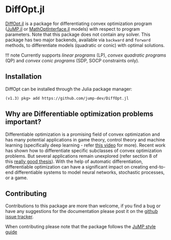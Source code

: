 # DiffOpt.jl

[DiffOpt.jl](https://github.com/jump-dev/DiffOpt.jl) is a package for differentiating convex optimization program ([JuMP.jl](https://github.com/jump-dev/JuMP.jl) or [MathOptInterface.jl](https://github.com/jump-dev/MathOptInterface.jl) models) with respect to program parameters. Note that this package does not contain any solver. This package has two major backends, available via `backward` and `forward` methods, to differentiate models (quadratic or conic) with optimal solutions.

!!! note
    Currently supports *linear programs* (LP), *convex quadratic programs* (QP) and *convex conic programs* (SDP, SOCP constraints only). 


## Installation

DiffOpt can be installed through the Julia package manager:
```
(v1.3) pkg> add https://github.com/jump-dev/DiffOpt.jl
```

## Why are Differentiable optimization problems important?

Differentiable optimization is a promising field of convex optimization and has many potential applications in game theory, control theory and machine learning (specifically deep learning - refer [this video](https://www.youtube.com/watch?v=NrcaNnEXkT8) for more).
Recent work has shown how to differentiate specific subclasses of convex optimization problems. But several applications remain unexplored (refer section 8 of this [really good thesis](https://github.com/bamos/thesis)). With the help of automatic differentiation, differentiable optimization can have a significant impact on creating end-to-end differentiable systems to model neural networks, stochastic processes, or a game.


## Contributing

Contributions to this package are more than welcome, if you find a bug or have any suggestions for the documentation please post it on the [github issue tracker](https://github.com/jump-dev/DiffOpt.jl/issues).

When contributing please note that the package follows the [JuMP style guide](https://jump.dev/JuMP.jl/stable/style/)
